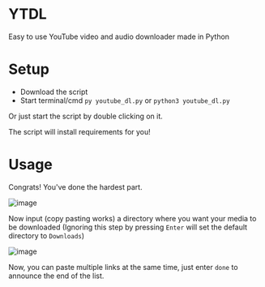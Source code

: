 # YTDL
Easy to use YouTube video and audio downloader made in Python

# Setup

- Download the script
- Start terminal/cmd
`py youtube_dl.py`
 or
`python3 youtube_dl.py`

Or just start the script by double clicking on it.

The script will install requirements for you!

# Usage
Congrats! You've done the hardest part.

![image](https://github.com/leodonathilic/YoutubeBulkDownloader/assets/129596282/45dd42dc-9900-4fc4-b4c3-c371cd384c1c)

Now input (copy pasting works) a directory where you want your media to be downloaded
(Ignoring this step by pressing `Enter` will set the default directory to `Downloads`)

![image](https://github.com/leodonathilic/YoutubeBulkDownloader/assets/129596282/03a98308-1406-44b9-ae0c-89eecb4ab7b8)

Now, you can paste multiple links at the same time, just enter `done` to announce the end of the list.
